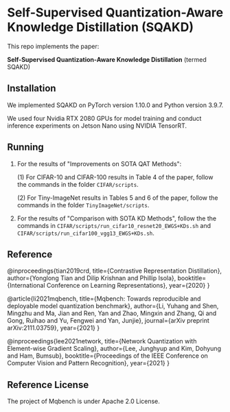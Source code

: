 # Self-Supervised Quantization-Aware Knowledge Distillation (SQAKD)

This repo implements the paper:

**Self-Supervised Quantization-Aware Knowledge Distillation** (termed SQAKD)


## Installation
We implemented SQAKD on PyTorch version 1.10.0 and Python version 3.9.7.

We used four Nvidia RTX 2080 GPUs for model training and conduct inference experiments on Jetson Nano using NVIDIA TensorRT.


## Running

1. For the results of "Improvements on SOTA QAT Methods":

    (1) For CIFAR-10 and CIFAR-100 results in Table 4 of the paper, follow the commands in the folder `CIFAR/scripts`. 

    (2) For Tiny-ImageNet results in Tables 5 and 6 of the paper, follow the commands in the folder `TinyImageNet/scripts`. 

2. For the results of "Comparison with SOTA KD Methods", follow the the commands in `CIFAR/scripts/run_cifar10_resnet20_EWGS+KDs.sh` and `CIFAR/scripts/run_cifar100_vgg13_EWGS+KDs.sh`. 



## Reference

@inproceedings{tian2019crd,
  title={Contrastive Representation Distillation},
  author={Yonglong Tian and Dilip Krishnan and Phillip Isola},
  booktitle={International Conference on Learning Representations},
  year={2020}
}

@article{li2021mqbench,
  title={Mqbench: Towards reproducible and deployable model quantization benchmark},
  author={Li, Yuhang and Shen, Mingzhu and Ma, Jian and Ren, Yan and Zhao, Mingxin and Zhang, Qi and Gong, Ruihao and Yu, Fengwei and Yan, Junjie},
  journal={arXiv preprint arXiv:2111.03759},
  year={2021}
}

@inproceedings{lee2021network,
  title={Network Quantization with Element-wise Gradient Scaling},
  author={Lee, Junghyup and Kim, Dohyung and Ham, Bumsub},
  booktitle={Proceedings of the IEEE Conference on Computer Vision and Pattern Recognition},
  year={2021}
}

## Reference License

The project of Mqbench is under Apache 2.0 License.

